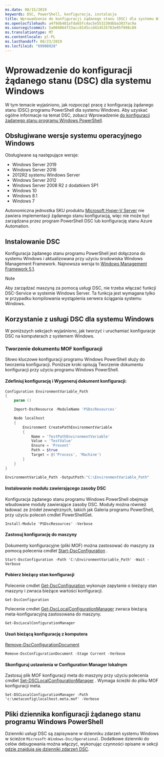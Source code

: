 ```yaml
---
ms.date: 08/15/2019
keywords: DSC, PowerShell, konfiguracja, instalacja
title: Wprowadzenie do konfiguracji żądanego stanu (DSC) dla systemu Windows
ms.openlocfilehash: a4f9db481afda65fc4ac5e553230dbba3037ac9a
ms.sourcegitcommit: 5a004064f33acc0145ccd414535763e95f998c89
ms.translationtype: MT
ms.contentlocale: pl-PL
ms.lasthandoff: 08/23/2019
ms.locfileid: "69988928"
---
```

# <a name="get-started-with-desired-state-configuration-dsc-for-windows"></a>Wprowadzenie do konfiguracji żądanego stanu (DSC) dla systemu Windows

W tym temacie wyjaśniono, jak rozpocząć pracę z konfiguracją żądanego stanu (DSC) programu PowerShell dla systemu Windows.
Aby uzyskać ogólne informacje na temat DSC, zobacz Wprowadzenie [do konfiguracji żądanego stanu programu Windows PowerShell](../overview/overview.md).

## <a name="supported-windows-operation-system-versions"></a>Obsługiwane wersje systemu operacyjnego Windows

Obsługiwane są następujące wersje:

- Windows Server 2019
- Windows Server 2016
- 2012R2 systemu Windows Server
- Windows Server 2012
- Windows Server 2008 R2 z dodatkiem SP1
- Windows 10
- Windows 8.1
- Windows 7

Autonomiczna jednostka SKU produktu [Microsoft Hyper-V Server](/windows-server/virtualization/hyper-v/hyper-v-server-2016) nie zawiera implementacji żądanego stanu konfiguracją, więc nie może być zarządzana przez program PowerShell DSC lub konfigurację stanu Azure Automation.

## <a name="installing-dsc"></a>Instalowanie DSC

Konfiguracja żądanego stanu programu PowerShell jest dołączona do systemu Windows i aktualizowana przy użyciu środowiska Windows Management Framework.
Najnowsza wersja to [Windows Management Framework 5,1](https://www.microsoft.com/en-us/download/details.aspx?id=54616).

> [!NOTE]
> Aby zarządzać maszyną za pomocą usługi DSC, nie trzeba włączać funkcji DSC-Service w systemie Windows Server.
> Ta funkcja jest wymagana tylko w przypadku kompilowania wystąpienia serwera ściągania systemu Windows.

## <a name="using-dsc-for-windows"></a>Korzystanie z usługi DSC dla systemu Windows

W poniższych sekcjach wyjaśniono, jak tworzyć i uruchamiać konfiguracje DSC na komputerach z systemem Windows.

### <a name="creating-a-configuration-mof-document"></a>Tworzenie dokumentu MOF konfiguracji

Słowo kluczowe konfiguracji programu Windows PowerShell służy do tworzenia konfiguracji.
Poniższe kroki opisują Tworzenie dokumentu konfiguracji przy użyciu programu Windows PowerShell.

#### <a name="define-a-configuration-and-generate-the-configuration-document"></a>Zdefiniuj konfigurację i Wygeneruj dokument konfiguracji:

```powershell
Configuration EnvironmentVariable_Path
{
    param ()

    Import-DscResource -ModuleName 'PSDscResources'

    Node localhost
    {
        Environment CreatePathEnvironmentVariable
        {
            Name = 'TestPathEnvironmentVariable'
            Value = 'TestValue'
            Ensure = 'Present'
            Path = $true
            Target = @('Process', 'Machine')
        }
    }
}

EnvironmentVariable_Path -OutputPath:"C:\EnvironmentVariable_Path"
```
#### <a name="install-a-module-containing-dsc-resources"></a>Instalowanie modułu zawierającego zasoby DSC

Konfiguracja żądanego stanu programu Windows PowerShell obejmuje wbudowane moduły zawierające zasoby DSC.
Moduły można również ładować ze źródeł zewnętrznych, takich jak Galeria programu PowerShell, przy użyciu poleceń cmdlet PowerShellGet.

`Install-Module 'PSDscResources' -Verbose`

#### <a name="apply-the-configuration-to-the-machine"></a>Zastosuj konfigurację do maszyny

Dokumenty konfiguracyjne (pliki MOF) można zastosować do maszyny za pomocą polecenia cmdlet [Start-DscConfiguration](/powershell/module/psdesiredstateconfiguration/start-dscconfiguration) .

`Start-DscConfiguration -Path 'C:\EnvironmentVariable_Path' -Wait -Verbose`

#### <a name="get-the-current-state-of-the-configuration"></a>Pobierz bieżący stan konfiguracji

Polecenie cmdlet [Get-DscConfiguration](/powershell/module/psdesiredstateconfiguration/get-dscconfiguration) wykonuje zapytanie o bieżący stan maszyny i zwraca bieżące wartości konfiguracji.

`Get-DscConfiguration`

Polecenie cmdlet [Get-DscLocalConfigurationManager](/powershell/module/psdesiredstateconfiguration/get-dscLocalConfigurationManager) zwraca bieżącą meta-konfiguracyjną zastosowana do maszyny.

`Get-DscLocalConfigurationManager`

#### <a name="remove-the-current-configuration-from-a-machine"></a>Usuń bieżącą konfigurację z komputera

[Remove-DscConfigurationDocument](/powershell/module/psdesiredstateconfiguration/remove-dscconfigurationdocument)

`Remove-DscConfigurationDocument -Stage Current -Verbose`

#### <a name="configure-settings-in-local-configuration-manager"></a>Skonfiguruj ustawienia w Configuration Manager lokalnym

Zastosuj plik MOF konfiguracji meta do maszyny przy użyciu polecenia cmdlet [Set-DSCLocalConfigurationManager](/powershell/module/PSDesiredStateConfiguration/Set-DscLocalConfigurationManager) .
Wymaga ścieżki do pliku MOF konfiguracji meta.

`Set-DSCLocalConfigurationManager -Path 'c:\metaconfig\localhost.meta.mof' -Verbose`

## <a name="windows-powershell-desired-state-configuration-log-files"></a>Pliki dziennika konfiguracji żądanego stanu programu Windows PowerShell

Dzienniki usługi DSC są zapisywane w dzienniku zdarzeń systemu Windows w ścieżce `Microsoft-Windows-Dsc/Operational`.
Dodatkowe dzienniki do celów debugowania można włączyć, wykonując czynności opisane w sekcji [gdzie znajdują się dzienniki zdarzeń DSC](/powershell/dsc/troubleshooting/troubleshooting#where-are-dsc-event-logs).
